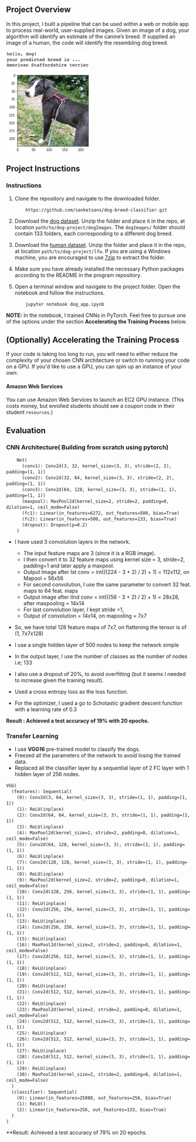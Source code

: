 [//]: # (Image References)

[image1]: ./images/sample_dog_output.png "Sample Output"
[image2]: ./images/vgg16_model.png "VGG-16 Model Layers"
[image3]: ./images/vgg16_model_draw.png "VGG16 Model Figure"


## Project Overview

In this project, I built a pipeline that can be used within a web or mobile app to process real-world, user-supplied images.  Given an image of a dog, your algorithm will identify an estimate of the canine’s breed.  If supplied an image of a human, the code will identify the resembling dog breed.  

![Sample Output][image1]


## Project Instructions

### Instructions

1. Clone the repository and navigate to the downloaded folder.
	
	```	
		https://github.com/sanketsans/dog-breed-classifier.git
	```

2. Download the [dog dataset](https://s3-us-west-1.amazonaws.com/udacity-aind/dog-project/dogImages.zip).  Unzip the folder and place it in the repo, at location `path/to/dog-project/dogImages`.  The `dogImages/` folder should contain 133 folders, each corresponding to a different dog breed.
3. Download the [human dataset](http://vis-www.cs.umass.edu/lfw/lfw.tgz).  Unzip the folder and place it in the repo, at location `path/to/dog-project/lfw`.  If you are using a Windows machine, you are encouraged to use [7zip](http://www.7-zip.org/) to extract the folder. 
4. Make sure you have already installed the necessary Python packages according to the README in the program repository.
5. Open a terminal window and navigate to the project folder. Open the notebook and follow the instructions.
	
	```
		jupyter notebook dog_app.ipynb
	```


__NOTE:__ In the notebook, I trained CNNs in PyTorch.  Feel free to pursue one of the options under the section __Accelerating the Training Process__ below.



## (Optionally) Accelerating the Training Process 

If your code is taking too long to run, you will need to either reduce the complexity of your chosen CNN architecture or switch to running your code on a GPU.  If you'd like to use a GPU, you can spin up an instance of your own:

#### Amazon Web Services

You can use Amazon Web Services to launch an EC2 GPU instance. (This costs money, but enrolled students should see a coupon code in their student `resources`.)

## Evaluation

### CNN Architecture( Building from scratch using pytorch)
```
	Net(
	  (conv1): Conv2d(3, 32, kernel_size=(3, 3), stride=(2, 2), padding=(1, 1))
	  (conv2): Conv2d(32, 64, kernel_size=(3, 3), stride=(2, 2), padding=(1, 1))
	  (conv3): Conv2d(64, 128, kernel_size=(3, 3), stride=(1, 1), padding=(1, 1))
	  (maxpool): MaxPool2d(kernel_size=2, stride=2, padding=0, dilation=1, ceil_mode=False)
	  (fc1): Linear(in_features=6272, out_features=500, bias=True)
	  (fc2): Linear(in_features=500, out_features=133, bias=True)
	  (dropout): Dropout(p=0.2)
	)
```

* I have used 3 convolution layers in the network. 
    - The input feature maps are 3 (since it is a RGB image).
    - I then convert it to 32 feature maps using kernel size = 3, stride=2, padding=1 and later apply a maxpool.
    - Output Image after Ist conv = int(((224 - 3 + 2) / 2) + 1) = 112x112, on Mapool = 56x56
    - For second convolution, I use the same parameter to convert 32 feat. maps to 64 feat. maps
    - Output image after IInd conv = int(((56 - 3 + 2) / 2) + 1) = 28x28, after maxpooling = 14x14
    - For last convolution layer, I kept stride =1,
    - Output of convolution = 14x14, on mapooling = 7x7
    
* So, we have total 128 feature maps of 7x7, on flattening the tensor is of (1, 7x7x128)
* I use a single hidden layer of 500 nodes to keep the network simple
* In the output layer, I use the number of classes as the number of nodes i.e; 133
* I also use a dropout of 20%, to avoid overfitting (but it seems I needed to increase given the training result).
* Used a cross entropy loss as the loss function. 
* For the optimizer, I used a go to Schotastic gradient descent function with a learning rate of 0.3

**Result : Achieved a test accuracy of 19% with 20 epochs.**

### Transfer Learning
* I use **VGG16** pre-trained model to classify the dogs. 
* Freezed all the parameters of the network to avoid losing the trained data. 
* Replaced all the classifier layer by a sequential layer of 2 FC layer with 1 hidden layer of 256 nodes. 
```
VGG(
  (features): Sequential(
    (0): Conv2d(3, 64, kernel_size=(3, 3), stride=(1, 1), padding=(1, 1))
    (1): ReLU(inplace)
    (2): Conv2d(64, 64, kernel_size=(3, 3), stride=(1, 1), padding=(1, 1))
    (3): ReLU(inplace)
    (4): MaxPool2d(kernel_size=2, stride=2, padding=0, dilation=1, ceil_mode=False)
    (5): Conv2d(64, 128, kernel_size=(3, 3), stride=(1, 1), padding=(1, 1))
    (6): ReLU(inplace)
    (7): Conv2d(128, 128, kernel_size=(3, 3), stride=(1, 1), padding=(1, 1))
    (8): ReLU(inplace)
    (9): MaxPool2d(kernel_size=2, stride=2, padding=0, dilation=1, ceil_mode=False)
    (10): Conv2d(128, 256, kernel_size=(3, 3), stride=(1, 1), padding=(1, 1))
    (11): ReLU(inplace)
    (12): Conv2d(256, 256, kernel_size=(3, 3), stride=(1, 1), padding=(1, 1))
    (13): ReLU(inplace)
    (14): Conv2d(256, 256, kernel_size=(3, 3), stride=(1, 1), padding=(1, 1))
    (15): ReLU(inplace)
    (16): MaxPool2d(kernel_size=2, stride=2, padding=0, dilation=1, ceil_mode=False)
    (17): Conv2d(256, 512, kernel_size=(3, 3), stride=(1, 1), padding=(1, 1))
    (18): ReLU(inplace)
    (19): Conv2d(512, 512, kernel_size=(3, 3), stride=(1, 1), padding=(1, 1))
    (20): ReLU(inplace)
    (21): Conv2d(512, 512, kernel_size=(3, 3), stride=(1, 1), padding=(1, 1))
    (22): ReLU(inplace)
    (23): MaxPool2d(kernel_size=2, stride=2, padding=0, dilation=1, ceil_mode=False)
    (24): Conv2d(512, 512, kernel_size=(3, 3), stride=(1, 1), padding=(1, 1))
    (25): ReLU(inplace)
    (26): Conv2d(512, 512, kernel_size=(3, 3), stride=(1, 1), padding=(1, 1))
    (27): ReLU(inplace)
    (28): Conv2d(512, 512, kernel_size=(3, 3), stride=(1, 1), padding=(1, 1))
    (29): ReLU(inplace)
    (30): MaxPool2d(kernel_size=2, stride=2, padding=0, dilation=1, ceil_mode=False)
  )
  (classifier): Sequential(
    (0): Linear(in_features=25088, out_features=256, bias=True)
    (1): ReLU()
    (2): Linear(in_features=256, out_features=133, bias=True)
  )
)
```
**Result: Achieved a test accuracy of 79% on 20 epochs. 
